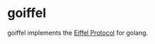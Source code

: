 # goiffel

goiffel implements the [Eiffel Protocol](https://github.com/Ericsson/eiffel) for golang.

